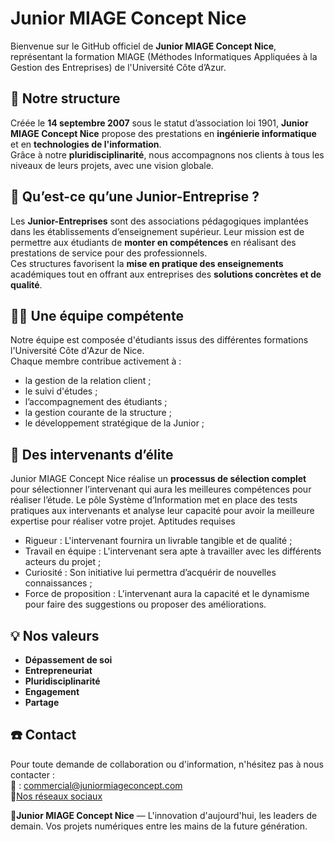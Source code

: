 # Junior MIAGE Concept Nice

Bienvenue sur le GitHub officiel de **Junior MIAGE Concept Nice**, représentant la formation MIAGE (Méthodes Informatiques Appliquées à la Gestion des Entreprises) de l'Université Côte d’Azur.


## :pushpin: Notre structure

Créée le **14 septembre 2007** sous le statut d’association loi 1901, **Junior MIAGE Concept Nice** propose des prestations en **ingénierie informatique** et en **technologies de l'information**.  
Grâce à notre **pluridisciplinarité**, nous accompagnons nos clients à tous les niveaux de leurs projets, avec une vision globale.


## :briefcase: Qu’est-ce qu’une Junior-Entreprise ?

Les **Junior-Entreprises** sont des associations pédagogiques implantées dans les établissements d’enseignement supérieur. Leur mission est de permettre aux étudiants de **monter en compétences** en réalisant des prestations de service pour des professionnels.  
Ces structures favorisent la **mise en pratique des enseignements** académiques tout en offrant aux entreprises des **solutions concrètes et de qualité**.


## :man_technologist: Une équipe compétente

Notre équipe est composée d'étudiants issus des différentes formations l'Université Côte d'Azur de Nice.  
Chaque membre contribue activement à :
- la gestion de la relation client ;
- le suivi d'études ;
- l’accompagnement des étudiants ;
- la gestion courante de la structure ;
- le développement stratégique de la Junior ;


## :brain: Des intervenants d’élite

Junior MIAGE Concept Nice réalise un **processus de sélection complet** pour sélectionner l’intervenant qui aura les meilleures compétences pour réaliser l’étude. Le pôle Système d’Information met en place des tests pratiques aux intervenants et analyse leur capacité pour avoir la meilleure expertise pour réaliser votre projet.
Aptitudes requises
- Rigueur : L'intervenant fournira un livrable tangible et de qualité ;
- Travail en équipe : L'intervenant sera apte à travailler avec les différents acteurs du projet ;
- Curiosité : Son initiative lui permettra d’acquérir de nouvelles connaissances ;
- Force de proposition : L'intervenant aura la capacité et le dynamisme pour faire des suggestions ou proposer des améliorations.


## :bulb: Nos valeurs

- **Dépassement de soi**  
- **Entrepreneuriat**  
- **Pluridisciplinarité**  
- **Engagement**  
- **Partage**


## ☎️ Contact

Pour toute demande de collaboration ou d'information, n'hésitez pas à nous contacter :  
📧 : commercial@juniormiageconcept.com  
📱[Nos réseaux sociaux](https://linktr.ee/juniormiageconcept)




💙**Junior MIAGE Concept Nice** — L'innovation d'aujourd'hui, les leaders de demain. Vos projets numériques entre les mains de la future génération.
